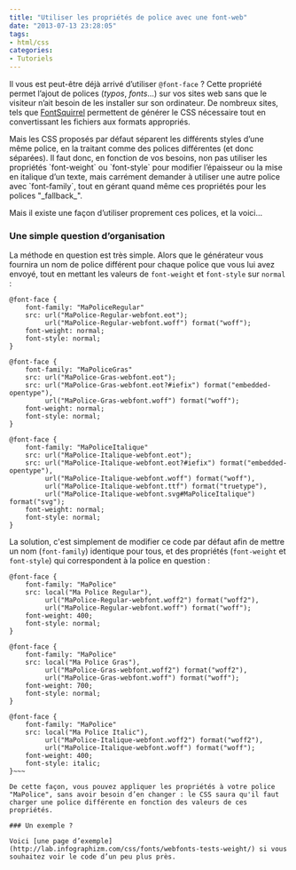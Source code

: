 ```yaml
---
title: "Utiliser les propriétés de police avec une font-web"
date: "2013-07-13 23:28:05"
tags:
- html/css
categories:
- Tutoriels
---
```


Il vous est peut-être déjà arrivé d’utiliser `@font-face` ? Cette propriété permet l’ajout de polices (_typos_, _fonts_…) sur vos sites web sans que le visiteur n’ait besoin de les installer sur son ordinateur. De nombreux sites, tels que [FontSquirrel](http://www.fontsquirrel.com/) permettent de générer le CSS nécessaire tout en convertissant les fichiers aux formats appropriés.<p>
<p>Mais les CSS proposés par défaut séparent les différents styles d’une même police, en la traitant comme des polices différentes (et donc séparées). Il faut donc, en fonction de vos besoins, non pas utiliser les propriétés `font-weight` ou `font-style` pour modifier l’épaisseur ou la mise en italique d’un texte, mais carrément demander à utiliser une autre police avec `font-family`, tout en gérant quand même ces propriétés pour les polices "_fallback_".

Mais il existe une façon d’utiliser proprement ces polices, et la voici…


### Une simple question d’organisation

La méthode en question est très simple. Alors que le générateur vous fournira un nom de police différent pour chaque police que vous lui avez envoyé, tout en mettant les valeurs de `font-weight` et `font-style` sur `normal` :

~~~.language-css
@font-face {
	font-family: "MaPoliceRegular"
	src: url("MaPolice-Regular-webfont.eot");
		 url("MaPolice-Regular-webfont.woff") format("woff");
	font-weight: normal;
	font-style: normal;
}

@font-face {
	font-family: "MaPoliceGras"
	src: url("MaPolice-Gras-webfont.eot");
	src: url("MaPolice-Gras-webfont.eot?#iefix") format("embedded-opentype"),
		 url("MaPolice-Gras-webfont.woff") format("woff");
	font-weight: normal;
	font-style: normal;
}

@font-face {
	font-family: "MaPoliceItalique"
	src: url("MaPolice-Italique-webfont.eot");
	src: url("MaPolice-Italique-webfont.eot?#iefix") format("embedded-opentype"),
		 url("MaPolice-Italique-webfont.woff") format("woff"),
		 url("MaPolice-Italique-webfont.ttf") format("truetype"),
		 url("MaPolice-Italique-webfont.svg#MaPoliceItalique") format("svg");
	font-weight: normal;
	font-style: normal;
}
~~~

La solution, c'est simplement de modifier ce code par défaut afin de mettre un nom (`font-family`) identique pour tous, et des propriétés (`font-weight` et `font-style`) qui correspondent à la police en question :

~~~.language-css
@font-face {
	font-family: "MaPolice"
	src: local("Ma Police Regular"),
		 url("MaPolice-Regular-webfont.woff2") format("woff2"),
		 url("MaPolice-Regular-webfont.woff") format("woff");
	font-weight: 400;
	font-style: normal;
}

@font-face {
	font-family: "MaPolice"
	src: local("Ma Police Gras"),
		 url("MaPolice-Gras-webfont.woff2") format("woff2"),
		 url("MaPolice-Gras-webfont.woff") format("woff");
	font-weight: 700;
	font-style: normal;
}

@font-face {
	font-family: "MaPolice"
	src: local("Ma Police Italic"),
		 url("MaPolice-Italique-webfont.woff2") format("woff2"),
		 url("MaPolice-Italique-webfont.woff") format("woff");
	font-weight: 400;
	font-style: italic;
}~~~

De cette façon, vous pouvez appliquer les propriétés à votre police "MaPolice", sans avoir besoin d’en changer : le CSS saura qu'il faut charger une police différente en fonction des valeurs de ces propriétés.

### Un exemple ?

Voici [une page d’exemple](http://lab.infographizm.com/css/fonts/webfonts-tests-weight/) si vous souhaitez voir le code d’un peu plus près.
